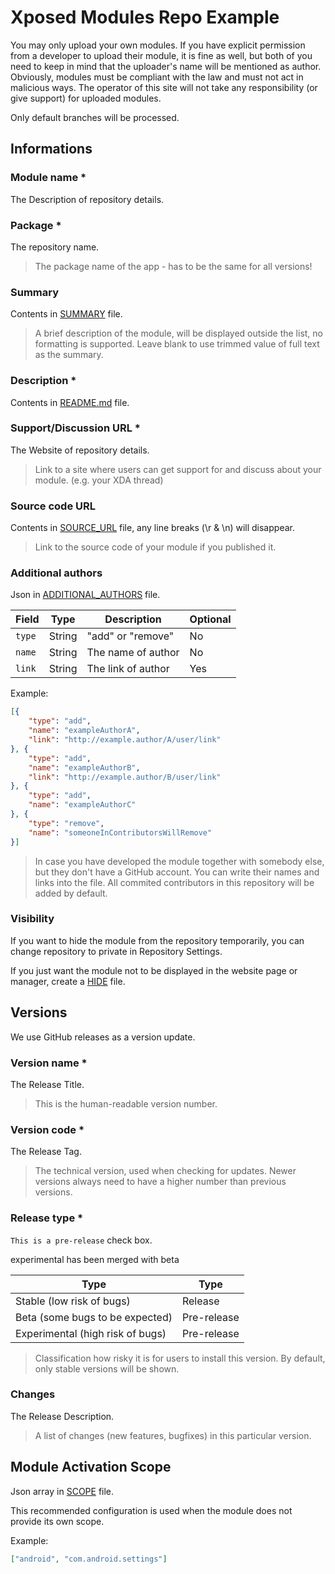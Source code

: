 # Xposed Modules Repo Example

You may only upload your own modules. If you have explicit permission from a developer to upload their module, it is fine as well, but both of you need to keep in mind that the uploader's name will be mentioned as author.
Obviously, modules must be compliant with the law and must not act in malicious ways. The operator of this site will not take any responsibility (or give support) for uploaded modules.

Only default branches will be processed.

## Informations

### Module name *

The Description of repository details.

### Package *

The repository name.

> The package name of the app - has to be the same for all versions!

### Summary

Contents in [SUMMARY](SUMMARY) file.

> A brief description of the module, will be displayed outside the list, no formatting is supported.
> Leave blank to use trimmed value of full text as the summary.

### Description *

Contents in [README.md](README.md) file.

### Support/Discussion URL *

The Website of repository details.

> Link to a site where users can get support for and discuss about your module. (e.g. your XDA thread)

### Source code URL

Contents in [SOURCE_URL](SOURCE_URL) file, any line breaks (\r & \n) will disappear.

> Link to the source code of your module if you published it.

### Additional authors

Json in [ADDITIONAL_AUTHORS](ADDITIONAL_AUTHORS) file.

|  Field  |  Type  |  Description  |  Optional  |
|  ----  |  ----  |  ----  |  ----  |
| `type`  | String |  "add" or "remove"  |  No  |
| `name`  | String |  The name of author  |  No  |
| `link`  | String |  The link of author  |  Yes  |

Example: 
```json
[{
	"type": "add",
	"name": "exampleAuthorA",
	"link": "http://example.author/A/user/link"
}, {
	"type": "add",
	"name": "exampleAuthorB",
	"link": "http://example.author/B/user/link"
}, {
	"type": "add",
	"name": "exampleAuthorC"
}, {
	"type": "remove",
	"name": "someoneInContributorsWillRemove"
}]
```

> In case you have developed the module together with somebody else, but they don't have a GitHub account. You can write their names and links into the file.
> All commited contributors in this repository will be added by default.

### Visibility

If you want to hide the module from the repository temporarily, you can change repository to private in Repository Settings.

If you just want the module not to be displayed in the website page or manager, create a [HIDE](HIDE) file.

## Versions

We use GitHub releases as a version update.

### Version name *

The Release Title.

> This is the human-readable version number.

### Version code *

The Release Tag.

> The technical version, used when checking for updates. Newer versions always need to have a higher number than previous versions.

### Release type *

`This is a pre-release` check box.

experimental has been merged with beta

|  Type  |  Type  |
|  ----  |  ----  |
| Stable (low risk of bugs)  | Release |
| Beta (some bugs to be expected)  | Pre-release |
| Experimental (high risk of bugs)  | Pre-release |

> Classification how risky it is for users to install this version. By default, only stable versions will be shown.

### Changes

The Release Description.

> A list of changes (new features, bugfixes) in this particular version.

## Module Activation Scope

Json array in [SCOPE](SCOPE) file.

This recommended configuration is used when the module does not provide its own scope.

Example: 
```json
["android", "com.android.settings"]
```
